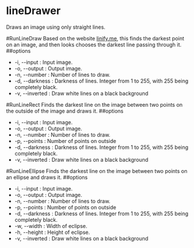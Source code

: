 # lineDrawer
Draws an image using only straight lines.

#RunLineDraw
Based on the website [linify.me](http://linify.me), this finds the darkest point on an image, and then looks chooses the darkest line passing through it. 
##options
- -i,  --input : Input image.
- -o,  --output : Output image.
- -n,  --number : Number of lines to draw.
- -d,  --darkness : Darkness of lines. Integer from 1 to 255, with 255 being completely black.
- -v, --inverted : Draw white lines on a black background

#RunLineRect
Finds the darkest line on the image between two points on the outside of the image and draws it.
##options
- -i,  --input : Input image.
- -o,  --output : Output image.
- -n,  --number : Number of lines to draw.
- -p,  --points : Number of points on outside
- -d,  --darkness : Darkness of lines. Integer from 1 to 255, with 255 being completely black.
- -v, --inverted : Draw white lines on a black background

#RunLineEllipse
Finds the darkest line on the image between two points on an ellipse and draws it.
##options
- -i,  --input : Input image.
- -o,  --output : Output image.
- -n,  --number : Number of lines to draw.
- -p,  --points : Number of points on outside
- -d,  --darkness : Darkness of lines. Integer from 1 to 255, with 255 being completely black.
- -w,  --width : Width of eclipse.
- -h,  --height : Height of eclipse.
- -v, --inverted : Draw white lines on a black background